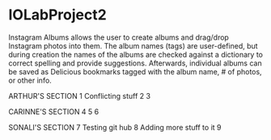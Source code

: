 IOLabProject2
=============

Instagram Albums allows the user to create albums and drag/drop Instagram photos into them. The album names (tags) are user-defined, but during creation the names of the albums are checked against a dictionary to correct spelling and provide suggestions. Afterwards, individual albums can be saved as Delicious bookmarks tagged with the album name, # of photos, or other info.


ARTHUR'S SECTION
1 Conflicting stuff
2
3


CARINNE'S SECTION
4
5
6


SONALI'S SECTION
7 Testing git hub
8 Adding more stuff to it
9

